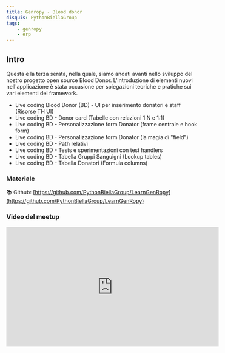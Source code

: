 ```yaml
---
title: Genropy - Blood donor
disquis: PythonBiellaGroup
tags:
    - genropy
    - erp
---
```

## Intro

Questa è la terza serata, nella quale, siamo andati avanti nello sviluppo del nostro progetto open source Blood Donor. 
L'introduzione di elementi nuovi nell'applicazione è stata occasione per spiegazioni teoriche e pratiche sui vari elementi del framework.

* Live coding Blood Donor (BD) - UI per inserimento donatori e staff (Risorse TH UI)
* Live coding BD - Donor card (Tabelle con relazioni 1:N e 1:1)
* Live coding BD - Personalizzazione form Donator (frame centrale e hook form)
* Live coding BD - Personalizzazione form Donator  (la magia di "field")
* Live coding BD - Path relativi
* Live coding BD - Tests e sperimentazioni con test handlers
* Live coding BD - Tabella Gruppi Sanguigni (Lookup tables)
* Live coding BD - Tabella Donatori (Formula columns)

### Materiale

📚 Github:
[https://github.com/PythonBiellaGroup/LearnGenRopy](https://github.com/PythonBiellaGroup/LearnGenRopy)


### Video del meetup

<iframe width="560" height="315" src="https://www.youtube.com/embed/hTo-JV-2hHM?si=VT6vNv9mQJOfLbg1" title="YouTube video player" frameborder="0" allow="accelerometer; autoplay; clipboard-write; encrypted-media; gyroscope; picture-in-picture; web-share" allowfullscreen></iframe>